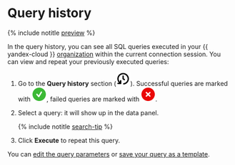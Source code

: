 # Query history

{% include notitle [preview](../../_includes/note-preview.md) %}

In the query history, you can see all SQL queries executed in your {{ yandex-cloud }} [organization](../../organization/concepts/manage-services.md) within the current connection session. You can view and repeat your previously executed queries:

1. Go to the **Query history** section (![image](../../_assets/console-icons/clock-arrow-rotate-left.svg)). Successful queries are marked with ![image](../../_assets/websql/success.svg), failed queries are marked with ![image](../../_assets/websql/failed.svg).
1. Select a query: it will show up in the data panel.

   {% include notitle [search-tip](../../_includes/websql/search-tip.md) %}

1. Click **Execute** to repeat this query.

You can [edit the query parameters](query-executor.md) or [save your query as a template](templates.md).

